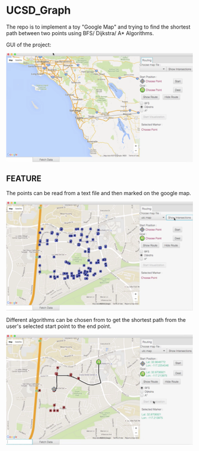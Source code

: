 # UCSD_Graph
The repo is to implement a toy "Google Map" and trying to find the shortest path between two points using BFS/ Dijkstra/ A* Algorithms.

GUI of the project:

![alt text](GUI3.png)

## FEATURE

The points can be read from a text file and then marked on the google map.

![alt text](Points.png)

Different algorithms can be chosen from to get the shortest path from the user's selected start point to the end point.

![alt text](Distance.png)
